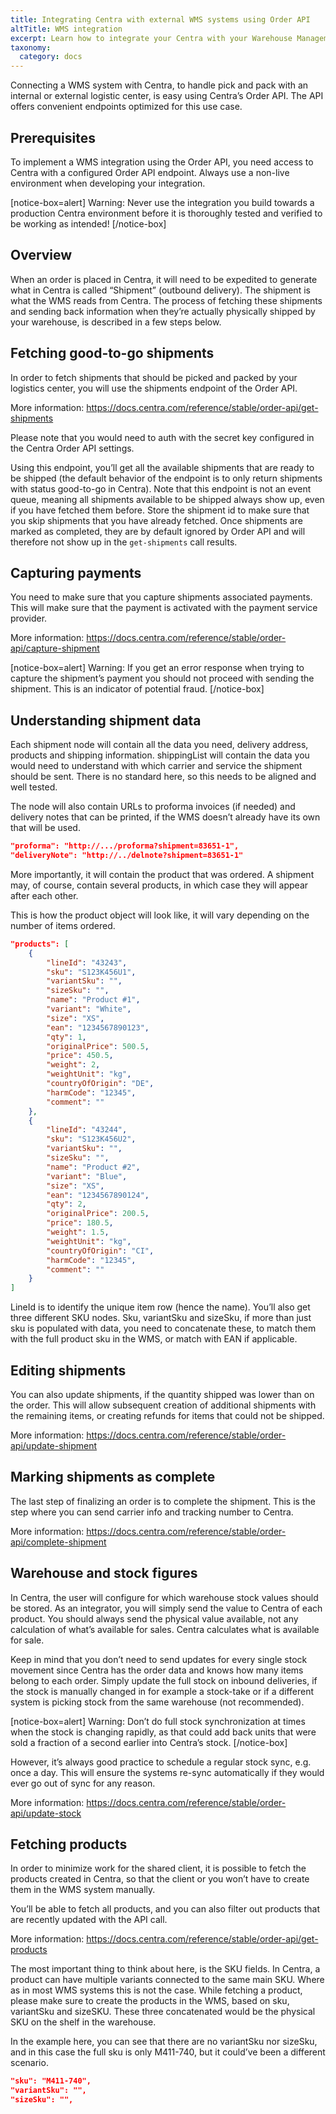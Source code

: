 ```yaml
---
title: Integrating Centra with external WMS systems using Order API
altTitle: WMS integration
excerpt: Learn how to integrate your Centra with your Warehouse Management System
taxonomy:
  category: docs
---
```


Connecting a WMS system with Centra, to handle pick and pack with an internal or external logistic center, is easy using Centra’s Order API. The API offers convenient endpoints optimized for this use case.

## Prerequisites

To implement a WMS integration using the Order API, you need access to Centra with a configured Order API endpoint. Always use a non-live environment when developing your integration.

[notice-box=alert]
Warning: Never use the integration you build towards a production Centra environment before it is thoroughly tested and verified to be working as intended!
[/notice-box]

## Overview

When an order is placed in Centra, it will need to be expedited to generate what in Centra is called “Shipment” (outbound delivery). The shipment is what the WMS reads from Centra. The process of fetching these shipments and sending back information when they’re actually physically shipped by your warehouse, is described in a few steps below.

## Fetching good-to-go shipments

In order to fetch shipments that should be picked and packed by your logistics center, you will use the shipments endpoint of the Order API.

More information: <https://docs.centra.com/reference/stable/order-api/get-shipments>

Please note that you would need to auth with the secret key configured in the Centra Order API settings.

Using this endpoint, you’ll get all the available shipments that are ready to be shipped (the default behavior of the endpoint is to only return shipments with status good-to-go in Centra). Note that this endpoint is not an event queue, meaning all shipments available to be shipped always show up, even if you have fetched them before. Store the shipment id to make sure that you skip shipments that you have already fetched. Once shipments are marked as completed, they are by default ignored by Order API and will therefore not show up in the `get-shipments` call results.

## Capturing payments

You need to make sure that you capture shipments associated payments. This will make sure that the payment is activated with the payment service provider.

More information: <https://docs.centra.com/reference/stable/order-api/capture-shipment>

[notice-box=alert]
Warning: If you get an error response when trying to capture the shipment’s payment you should not proceed with sending the shipment. This is an indicator of potential fraud.
[/notice-box]

## Understanding shipment data

Each shipment node will contain all the data you need, delivery address, products and shipping information. shippingList will contain the data you would need to understand with which carrier and service the shipment should be sent. There is no standard here, so this needs to be aligned and well tested.

The node will also contain URLs to proforma invoices (if needed) and delivery notes that can be printed, if the WMS doesn’t already have its own that will be used.

```json
"proforma": "http://.../proforma?shipment=83651-1",
"deliveryNote": "http://../delnote?shipment=83651-1"
```

More importantly, it will contain the product that was ordered. A shipment may, of course, contain several products, in which case they will appear after each other.

This is how the product object will look like, it will vary depending on the number of items ordered.

```json
"products": [
	{
		"lineId": "43243",
		"sku": "S123K456U1",
		"variantSku": "",
		"sizeSku": "",
		"name": "Product #1",
		"variant": "White",
		"size": "XS",
		"ean": "1234567890123",
		"qty": 1,
		"originalPrice": 500.5,
		"price": 450.5,
		"weight": 2,
		"weightUnit": "kg",
		"countryOfOrigin": "DE",
		"harmCode": "12345",
		"comment": ""
	},
	{
		"lineId": "43244",
		"sku": "S123K456U2",
		"variantSku": "",
		"sizeSku": "",
		"name": "Product #2",
		"variant": "Blue",
		"size": "XS",
		"ean": "1234567890124",
		"qty": 2,
		"originalPrice": 200.5,
		"price": 180.5,
		"weight": 1.5,
		"weightUnit": "kg",
		"countryOfOrigin": "CI",
		"harmCode": "12345",
		"comment": ""
	}
]
```

LineId is to identify the unique item row (hence the name). You’ll also get three different SKU nodes. Sku, variantSku and sizeSku, if more than just sku is populated with data, you need to concatenate these, to match them with the full product sku in the WMS, or match with EAN if applicable.

## Editing shipments

You can also update shipments, if the quantity shipped was lower than on the order. This will allow subsequent creation of additional shipments with the remaining items, or creating refunds for items that could not be shipped.

More information: <https://docs.centra.com/reference/stable/order-api/update-shipment>

## Marking shipments as complete

The last step of finalizing an order is to complete the shipment. This is the step where you can send carrier info and tracking number to Centra.

More information: <https://docs.centra.com/reference/stable/order-api/complete-shipment>

## Warehouse and stock figures

In Centra, the user will configure for which warehouse stock values should be stored. As an integrator, you will simply send the value to Centra of each product. You should always send the physical value available, not any calculation of what’s available for sales. Centra calculates what is available for sale.

Keep in mind that you don’t need to send updates for every single stock movement since Centra has the order data and knows how many items belong to each order. Simply update the full stock on inbound deliveries, if the stock is manually changed in for example a stock-take or if a different system is picking stock from the same warehouse (not recommended).

[notice-box=alert]
Warning: Don’t do full stock synchronization at times when the stock is changing rapidly, as that could add back units that were sold a fraction of a second earlier into Centra’s stock.
[/notice-box]

However, it’s always good practice to schedule a regular stock sync, e.g. once a day. This will ensure the systems re-sync automatically if they would ever go out of sync for any reason.

More information: <https://docs.centra.com/reference/stable/order-api/update-stock>

## Fetching products

In order to minimize work for the shared client, it is possible to fetch the products created in Centra, so that the client or you won’t have to create them in the WMS system manually.

You’ll be able to fetch all products, and you can also filter out products that are recently updated with the API call.

More information: <https://docs.centra.com/reference/stable/order-api/get-products>

The most important thing to think about here, is the SKU fields. In Centra, a product can have multiple variants connected to the same main SKU. Where as in most WMS systems this is not the case. While fetching a product, please make sure to create the products in the WMS, based on sku, variantSku and sizeSKU. These three concatenated would be the physical SKU on the shelf in the warehouse.

In the example here, you can see that there are no variantSku nor sizeSku, and in this case the full sku is only M411-740, but it could’ve been a different scenario.

```json
"sku": "M411-740",
"variantSku": "",
"sizeSku": "",
```
